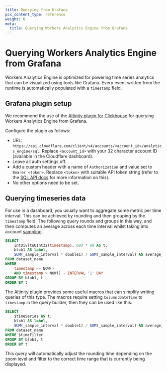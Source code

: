 ```yaml
---
title: Querying from Grafana
pcx_content_type: reference
weight: 6
meta:
  title: Querying Workers Analytics Engine from Grafana
---
```


# Querying Workers Analytics Engine from Grafana

Workers Analytics Engine is optimized for powering time series analytics that can be visualized using tools like Grafana. Every event written from the runtime is automatically populated with a `timestamp` field.

## Grafana plugin setup

We recommend the use of the [Altinity plugin for Clickhouse](https://grafana.com/grafana/plugins/vertamedia-clickhouse-datasource/) for querying Workers Analytics Engine from Grafana.

Configure the plugin as follows:

* URL: `https://api.cloudflare.com/client/v4/accounts/<account_id>/analytics_engine/sql`. Replace `<account_id>` with your 32 character account ID (available in the Cloudflare dashboard).
* Leave all auth settings off.
* Add a custom header with a name of `Authorization` and value set to `Bearer <token>`. Replace `<token>` with suitable API token string (refer to the [SQL API docs](../sql-api/#authentication) for more information on this).
* No other options need to be set.

## Querying timeseries data

For use in a dashboard, you usually want to aggregate some metric per time interval. This can be achieved by rounding and then grouping by the `timestamp` field. The following query rounds and groups in this way, and then computes an average across each time interval whilst taking into account [sampling](../sql-api/#sampling).

```SQL
SELECT
    intDiv(toUInt32(timestamp), 60) * 60 AS t,
    blob1 AS label,
    SUM(_sample_interval * double1) / SUM(_sample_interval) AS average_metric
FROM dataset_name
WHERE 
    timestamp <= NOW() 
    AND timestamp > NOW() - INTERVAL '1' DAY
GROUP BY blob1, t
ORDER BY t
```

The Altinity plugin provides some useful macros that can simplify writing queries of this type. The macros require setting `Column:DateTime` to `timestamp` in the query builder, then they can be used like this:

```SQL
SELECT
    $timeSeries AS t,
    blob1 AS label,
    SUM(_sample_interval * double1) / SUM(_sample_interval) AS average_metric
FROM dataset_name
WHERE $timeFilter
GROUP BY blob1, t
ORDER BY t
```

This query will automatically adjust the rounding time depending on the zoom level and filter to the correct time range that is currently being displayed.
